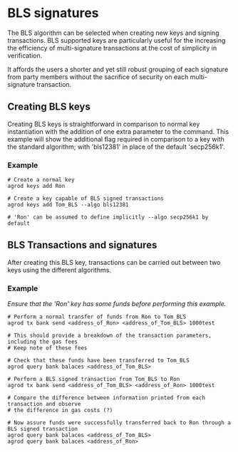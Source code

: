 # BLS signatures

The BLS algorithm can be selected when creating new keys and signing transactions. BLS supported keys are particularly useful for the increasing the efficiency of multi-signature transactions at the cost of simplicity in verification.

It affords the users a shorter and yet still robust grouping of each signature from party members without the sacrifice of security on each multi-signature transaction.

## Creating BLS keys
Creating BLS keys is straightforward in comparison to normal key instantiation with the addition of one extra parameter to the command. This example will show the additional flag required in comparison to a key with the standard algorithm; with 'bls12381' in place of the default 'secp256k1'.

### Example
```
# Create a normal key
agrod keys add Ron

# Create a key capable of BLS signed transactions
agrod keys add Tom_BLS --algo bls12381

# 'Ron' can be assumed to define implicitly --algo secp256k1 by default
```

## BLS Transactions and signatures
After creating this BLS key, transactions can be carried out between two keys using the different algorithms.


### Example
*Ensure that the 'Ron' key has some funds before performing this example.*

```
# Perform a normal transfer of funds from Ron to Tom_BLS
agrod tx bank send <address_of_Ron> <address_of_Tom_BLS> 1000test

# This should provide a breakdown of the transaction parameters, including the gas fees
# Keep note of these fees

# Check that these funds have been transferred to Tom_BLS
agrod query bank balaces <address_of_Tom_BLS>

# Perform a BLS signed transaction from Tom_BLS to Ron
agrod tx bank send <address_of_Tom_BLS> <address_of_Ron> 1000test

# Compare the difference between information printed from each transaction and observe
# the difference in gas costs (?)

# Now assure funds were successfully transferred back to Ron through a BLS signed transaction 
agrod query bank balaces <address_of_Tom_BLS>
agrod query bank balaces <address_of_Ron>
```
